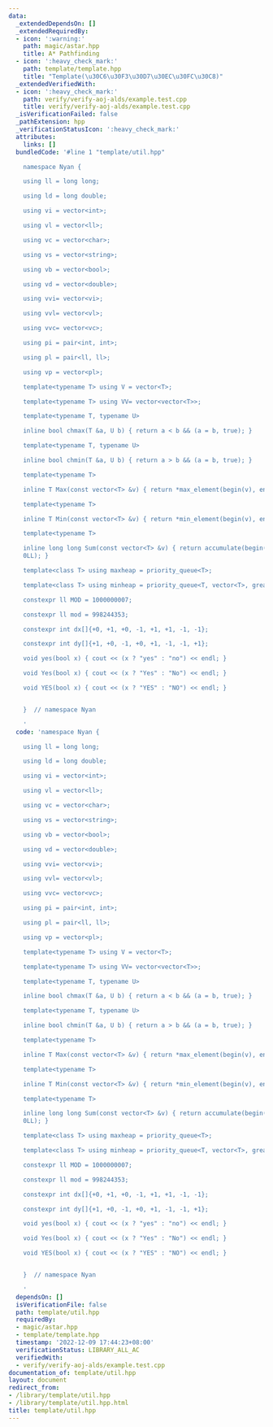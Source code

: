 ```yaml
---
data:
  _extendedDependsOn: []
  _extendedRequiredBy:
  - icon: ':warning:'
    path: magic/astar.hpp
    title: A* Pathfinding
  - icon: ':heavy_check_mark:'
    path: template/template.hpp
    title: "Template(\u30C6\u30F3\u30D7\u30EC\u30FC\u30C8)"
  _extendedVerifiedWith:
  - icon: ':heavy_check_mark:'
    path: verify/verify-aoj-alds/example.test.cpp
    title: verify/verify-aoj-alds/example.test.cpp
  _isVerificationFailed: false
  _pathExtension: hpp
  _verificationStatusIcon: ':heavy_check_mark:'
  attributes:
    links: []
  bundledCode: '#line 1 "template/util.hpp"

    namespace Nyan {

    using ll = long long;

    using ld = long double;

    using vi = vector<int>;

    using vl = vector<ll>;

    using vc = vector<char>;

    using vs = vector<string>;

    using vb = vector<bool>;

    using vd = vector<double>;

    using vvi= vector<vi>;

    using vvl= vector<vl>;

    using vvc= vector<vc>;

    using pi = pair<int, int>;

    using pl = pair<ll, ll>;

    using vp = vector<pl>;

    template<typename T> using V = vector<T>;

    template<typename T> using VV= vector<vector<T>>;

    template<typename T, typename U>

    inline bool chmax(T &a, U b) { return a < b && (a = b, true); }

    template<typename T, typename U>

    inline bool chmin(T &a, U b) { return a > b && (a = b, true); }

    template<typename T>

    inline T Max(const vector<T> &v) { return *max_element(begin(v), end(v)); }

    template<typename T>

    inline T Min(const vector<T> &v) { return *min_element(begin(v), end(v)); }

    template<typename T>

    inline long long Sum(const vector<T> &v) { return accumulate(begin(v), end(v),
    0LL); }

    template<class T> using maxheap = priority_queue<T>;

    template<class T> using minheap = priority_queue<T, vector<T>, greater<T>>;

    constexpr ll MOD = 1000000007;

    constexpr ll mod = 998244353;

    constexpr int dx[]{+0, +1, +0, -1, +1, +1, -1, -1};

    constexpr int dy[]{+1, +0, -1, +0, +1, -1, -1, +1};

    void yes(bool x) { cout << (x ? "yes" : "no") << endl; }

    void Yes(bool x) { cout << (x ? "Yes" : "No") << endl; }

    void YES(bool x) { cout << (x ? "YES" : "NO") << endl; }


    }  // namespace Nyan

    '
  code: 'namespace Nyan {

    using ll = long long;

    using ld = long double;

    using vi = vector<int>;

    using vl = vector<ll>;

    using vc = vector<char>;

    using vs = vector<string>;

    using vb = vector<bool>;

    using vd = vector<double>;

    using vvi= vector<vi>;

    using vvl= vector<vl>;

    using vvc= vector<vc>;

    using pi = pair<int, int>;

    using pl = pair<ll, ll>;

    using vp = vector<pl>;

    template<typename T> using V = vector<T>;

    template<typename T> using VV= vector<vector<T>>;

    template<typename T, typename U>

    inline bool chmax(T &a, U b) { return a < b && (a = b, true); }

    template<typename T, typename U>

    inline bool chmin(T &a, U b) { return a > b && (a = b, true); }

    template<typename T>

    inline T Max(const vector<T> &v) { return *max_element(begin(v), end(v)); }

    template<typename T>

    inline T Min(const vector<T> &v) { return *min_element(begin(v), end(v)); }

    template<typename T>

    inline long long Sum(const vector<T> &v) { return accumulate(begin(v), end(v),
    0LL); }

    template<class T> using maxheap = priority_queue<T>;

    template<class T> using minheap = priority_queue<T, vector<T>, greater<T>>;

    constexpr ll MOD = 1000000007;

    constexpr ll mod = 998244353;

    constexpr int dx[]{+0, +1, +0, -1, +1, +1, -1, -1};

    constexpr int dy[]{+1, +0, -1, +0, +1, -1, -1, +1};

    void yes(bool x) { cout << (x ? "yes" : "no") << endl; }

    void Yes(bool x) { cout << (x ? "Yes" : "No") << endl; }

    void YES(bool x) { cout << (x ? "YES" : "NO") << endl; }


    }  // namespace Nyan

    '
  dependsOn: []
  isVerificationFile: false
  path: template/util.hpp
  requiredBy:
  - magic/astar.hpp
  - template/template.hpp
  timestamp: '2022-12-09 17:44:23+08:00'
  verificationStatus: LIBRARY_ALL_AC
  verifiedWith:
  - verify/verify-aoj-alds/example.test.cpp
documentation_of: template/util.hpp
layout: document
redirect_from:
- /library/template/util.hpp
- /library/template/util.hpp.html
title: template/util.hpp
---
```

